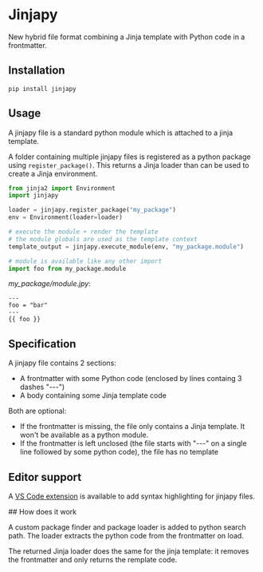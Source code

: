 # Jinjapy

New hybrid file format combining a Jinja template with Python code in a frontmatter.

## Installation

    pip install jinjapy

## Usage

A jinjapy file is a standard python module which is attached to a jinja template.

A folder containing multiple jinjapy files is registered as a python package using `register_package()`.
This returns a Jinja loader than can be used to create a Jinja environment.

```python
from jinja2 import Environment
import jinjapy

loader = jinjapy.register_package("my_package")
env = Environment(loader=loader)

# execute the module + render the template
# the module globals are used as the template context
template_output = jinjapy.execute_module(env, "my_package.module")

# module is available like any other import
import foo from my_package.module
```

*my_package/module.jpy*:

```
---
foo = "bar"
---
{{ foo }}
```

## Specification

A jinjapy file contains 2 sections:

- A frontmatter with some Python code (enclosed by lines containg 3 dashes "---")
- A body containing some Jinja template code

Both are optional:

- If the frontmatter is missing, the file only contains a Jinja template. It won't be available as a python module.
- If the frontmatter is left unclosed (the file starts with "---" on a single line followed by some python code), the file has no template

## Editor support

A [VS Code extension](https://marketplace.visualstudio.com/items?itemName=hyperflask.jinjapy-language-support) is available to add syntax highlighting for jinjapy files.

## How does it work

A custom package finder and package loader is added to python search path. The loader extracts the python code from the frontmatter on load.

The returned Jinja loader does the same for the jinja template: it removes the frontmatter and only returns the remplate code.
